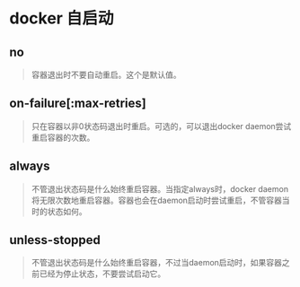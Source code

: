 
# docker 自启动

## no

>容器退出时不要自动重启。这个是默认值。

## on-failure[:max-retries]

>只在容器以非0状态码退出时重启。可选的，可以退出docker daemon尝试重启容器的次数。

## always

>不管退出状态码是什么始终重启容器。当指定always时，docker daemon将无限次数地重启容器。容器也会在daemon启动时尝试重启，不管容器当时的状态如何。

## unless-stopped

>不管退出状态码是什么始终重启容器，不过当daemon启动时，如果容器之前已经为停止状态，不要尝试启动它。
